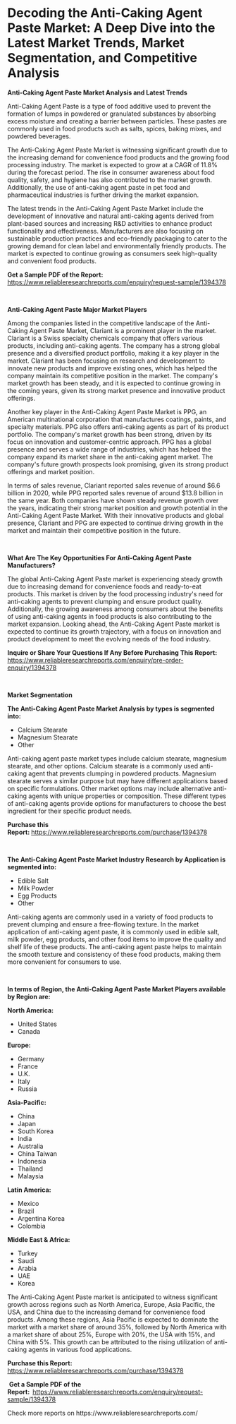 <p><h1>Decoding the Anti-Caking Agent Paste Market: A Deep Dive into the Latest Market Trends, Market Segmentation, and Competitive Analysis</h1></p><p><strong>Anti-Caking Agent Paste Market Analysis and Latest Trends</strong></p>
<p><p>Anti-Caking Agent Paste is a type of food additive used to prevent the formation of lumps in powdered or granulated substances by absorbing excess moisture and creating a barrier between particles. These pastes are commonly used in food products such as salts, spices, baking mixes, and powdered beverages.</p><p>The Anti-Caking Agent Paste Market is witnessing significant growth due to the increasing demand for convenience food products and the growing food processing industry. The market is expected to grow at a CAGR of 11.8% during the forecast period. The rise in consumer awareness about food quality, safety, and hygiene has also contributed to the market growth. Additionally, the use of anti-caking agent paste in pet food and pharmaceutical industries is further driving the market expansion.</p><p>The latest trends in the Anti-Caking Agent Paste Market include the development of innovative and natural anti-caking agents derived from plant-based sources and increasing R&D activities to enhance product functionality and effectiveness. Manufacturers are also focusing on sustainable production practices and eco-friendly packaging to cater to the growing demand for clean label and environmentally friendly products. The market is expected to continue growing as consumers seek high-quality and convenient food products.</p></p>
<p><strong>Get a Sample PDF of the Report:&nbsp;</strong> <a href="https://www.reliableresearchreports.com/enquiry/request-sample/1394378">https://www.reliableresearchreports.com/enquiry/request-sample/1394378</a></p>
<p>&nbsp;</p>
<p><strong>Anti-Caking Agent Paste Major Market Players</strong></p>
<p><p>Among the companies listed in the competitive landscape of the Anti-Caking Agent Paste Market, Clariant is a prominent player in the market. Clariant is a Swiss specialty chemicals company that offers various products, including anti-caking agents. The company has a strong global presence and a diversified product portfolio, making it a key player in the market. Clariant has been focusing on research and development to innovate new products and improve existing ones, which has helped the company maintain its competitive position in the market. The company's market growth has been steady, and it is expected to continue growing in the coming years, given its strong market presence and innovative product offerings.</p><p>Another key player in the Anti-Caking Agent Paste Market is PPG, an American multinational corporation that manufactures coatings, paints, and specialty materials. PPG also offers anti-caking agents as part of its product portfolio. The company's market growth has been strong, driven by its focus on innovation and customer-centric approach. PPG has a global presence and serves a wide range of industries, which has helped the company expand its market share in the anti-caking agent market. The company's future growth prospects look promising, given its strong product offerings and market position.</p><p>In terms of sales revenue, Clariant reported sales revenue of around $6.6 billion in 2020, while PPG reported sales revenue of around $13.8 billion in the same year. Both companies have shown steady revenue growth over the years, indicating their strong market position and growth potential in the Anti-Caking Agent Paste Market. With their innovative products and global presence, Clariant and PPG are expected to continue driving growth in the market and maintain their competitive position in the future.</p></p>
<p>&nbsp;</p>
<p><strong>What Are The Key Opportunities For Anti-Caking Agent Paste Manufacturers?</strong></p>
<p><p>The global Anti-Caking Agent Paste market is experiencing steady growth due to increasing demand for convenience foods and ready-to-eat products. This market is driven by the food processing industry's need for anti-caking agents to prevent clumping and ensure product quality. Additionally, the growing awareness among consumers about the benefits of using anti-caking agents in food products is also contributing to the market expansion. Looking ahead, the Anti-Caking Agent Paste market is expected to continue its growth trajectory, with a focus on innovation and product development to meet the evolving needs of the food industry.</p></p>
<p><strong>Inquire or Share Your Questions If Any Before Purchasing This Report:</strong> <a href="https://www.reliableresearchreports.com/enquiry/pre-order-enquiry/1394378">https://www.reliableresearchreports.com/enquiry/pre-order-enquiry/1394378</a></p>
<p>&nbsp;</p>
<p><strong>Market Segmentation</strong></p>
<p><strong>The Anti-Caking Agent Paste Market Analysis by types is segmented into:</strong></p>
<p><ul><li>Calcium Stearate</li><li>Magnesium Stearate</li><li>Other</li></ul></p>
<p><p>Anti-caking agent paste market types include calcium stearate, magnesium stearate, and other options. Calcium stearate is a commonly used anti-caking agent that prevents clumping in powdered products. Magnesium stearate serves a similar purpose but may have different applications based on specific formulations. Other market options may include alternative anti-caking agents with unique properties or composition. These different types of anti-caking agents provide options for manufacturers to choose the best ingredient for their specific product needs.</p></p>
<p><strong>Purchase this Report:&nbsp;</strong><a href="https://www.reliableresearchreports.com/purchase/1394378">https://www.reliableresearchreports.com/purchase/1394378</a></p>
<p>&nbsp;</p>
<p><strong>The Anti-Caking Agent Paste Market Industry Research by Application is segmented into:</strong></p>
<p><ul><li>Edible Salt</li><li>Milk Powder</li><li>Egg Products</li><li>Other</li></ul></p>
<p><p>Anti-caking agents are commonly used in a variety of food products to prevent clumping and ensure a free-flowing texture. In the market application of anti-caking agent paste, it is commonly used in edible salt, milk powder, egg products, and other food items to improve the quality and shelf life of these products. The anti-caking agent paste helps to maintain the smooth texture and consistency of these food products, making them more convenient for consumers to use.</p></p>
<p>&nbsp;</p>
<p><strong>In terms of Region, the Anti-Caking Agent Paste Market Players available by Region are:</strong></p>
<p>
    <p> <strong> North America: </strong>
        <ul>
            <li>United States</li>
            <li>Canada</li>
        </ul>
        </p> 
    <p> <strong> Europe: </strong>
        <ul>
            <li>Germany</li>
            <li>France</li>
            <li>U.K.</li>
            <li>Italy</li>
            <li>Russia</li>
        </ul>
        </p> 
    <p> <strong> Asia-Pacific: </strong>
        <ul>
            <li>China</li>
            <li>Japan</li>
            <li>South Korea</li>
            <li>India</li>
            <li>Australia</li>
            <li>China Taiwan</li>
            <li>Indonesia</li>
            <li>Thailand</li>
            <li>Malaysia</li>
        </ul>
        </p> 
    <p> <strong> Latin America: </strong>
        <ul>
            <li>Mexico</li>
            <li>Brazil</li>
            <li>Argentina Korea</li>
            <li>Colombia</li>
        </ul>
        </p> 
    <p> <strong> Middle East & Africa: </strong>
        <ul>
            <li>Turkey</li>
            <li>Saudi</li>
            <li>Arabia</li>
            <li>UAE</li>
            <li>Korea</li>
        </ul>
    </p>
    </p>
<p><p>The Anti-Caking Agent Paste market is anticipated to witness significant growth across regions such as North America, Europe, Asia Pacific, the USA, and China due to the increasing demand for convenience food products. Among these regions, Asia Pacific is expected to dominate the market with a market share of around 35%, followed by North America with a market share of about 25%, Europe with 20%, the USA with 15%, and China with 5%. This growth can be attributed to the rising utilization of anti-caking agents in various food applications.</p></p>
<p><strong>Purchase this Report: </strong><a href="https://www.reliableresearchreports.com/purchase/1394378">https://www.reliableresearchreports.com/purchase/1394378</a></p>
<p>&nbsp;<strong>Get a Sample PDF of the Report:&nbsp;&nbsp;</strong><a href="https://www.reliableresearchreports.com/enquiry/request-sample/1394378">https://www.reliableresearchreports.com/enquiry/request-sample/1394378</a></p>
<p><strong></strong></p>
<p>Check more reports on https://www.reliableresearchreports.com/</p>